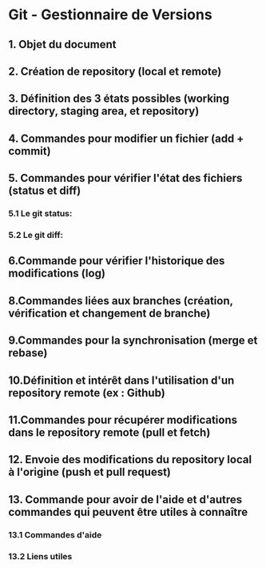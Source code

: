 # Git - Gestionnaire de Versions
## 1. Objet du document
## 2. Création de repository (local et remote)
## 3. Définition des 3 états possibles (working directory, staging area, et repository)
## 4. Commandes pour modifier un fichier (add + commit)
## 5. Commandes pour vérifier l'état des fichiers (status et diff)
###  5.1 Le git status:
###  5.2 Le git diff:
## 6.Commande pour vérifier l'historique des modifications (log)
## 8.Commandes liées aux branches (création, vérification et changement de branche)
## 9.Commandes pour la synchronisation (merge et rebase)
## 10.Définition et intérêt dans l'utilisation d'un repository remote (ex : Github)
## 11.Commandes pour récupérer modifications dans le repository remote (pull et fetch)
## 12. Envoie des modifications du repository local à l'origine (push et pull request)
## 13. Commande pour avoir de l'aide et d'autres commandes qui peuvent être utiles à connaître
### 13.1 Commandes d'aide
### 13.2 Liens utiles




